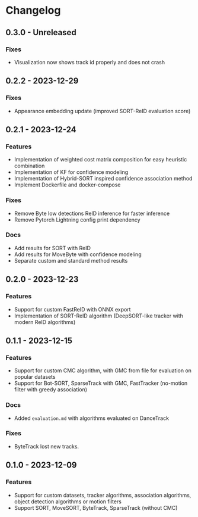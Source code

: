 # Changelog

## 0.3.0 - Unreleased

### Fixes
- Visualization now shows track id properly and does not crash

## 0.2.2 - 2023-12-29

### Fixes
- Appearance embedding update (improved SORT-ReID evaluation score)

## 0.2.1 - 2023-12-24

### Features
- Implementation of weighted cost matrix composition for easy heuristic combination
- Implementation of KF for confidence modeling
- Implementation of Hybrid-SORT inspired confidence association method
- Implement Dockerfile and docker-compose

### Fixes
- Remove Byte low detections ReID inference for faster inference
- Remove Pytorch Lightning config print dependency

### Docs
- Add results for SORT with ReID
- Add results for MoveByte with confidence modeling
- Separate custom and standard method results

## 0.2.0 - 2023-12-23

### Features
- Support for custom FastReID with ONNX export
- Implementation of SORT-ReID algorithm (DeepSORT-like tracker with modern ReID algorithms)

## 0.1.1 - 2023-12-15

### Features
- Support for custom CMC algorithm, with GMC from file for evaluation on popular datasets
- Support for Bot-SORT, SparseTrack with GMC, FastTracker (no-motion filter with greedy association)

### Docs
- Added `evaluation.md` with algorithms evaluated on DanceTrack

### Fixes
- ByteTrack lost new tracks.

## 0.1.0 - 2023-12-09

### Features
- Support for custom datasets, tracker algorithms, association algorithms, object detection algorithms or motion filters
- Support SORT, MoveSORT, ByteTrack, SparseTrack (without CMC)
